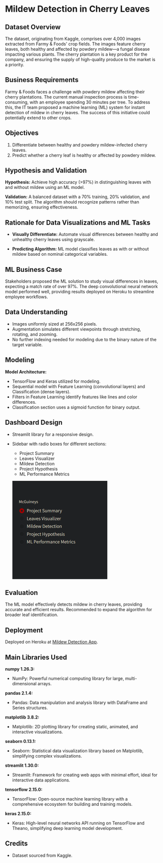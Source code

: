 # Mildew Detection in Cherry Leaves

## Dataset Overview

The dataset, originating from Kaggle, comprises over 4,000 images extracted from Farmy & Foods' crop fields. The images feature cherry leaves, both healthy and affected by powdery mildew—a fungal disease impacting various plants. The cherry plantation is a key product for the company, and ensuring the supply of high-quality produce to the market is a priority.

## Business Requirements

Farmy & Foods faces a challenge with powdery mildew affecting their cherry plantations. The current manual inspection process is time-consuming, with an employee spending 30 minutes per tree. To address this, the IT team proposed a machine learning (ML) system for instant detection of mildew in cherry leaves. The success of this initiative could potentially extend to other crops.

## Objectives

1. Differentiate between healthy and powdery mildew-infected cherry leaves.
2. Predict whether a cherry leaf is healthy or affected by powdery mildew.

## Hypothesis and Validation

**Hypothesis:** Achieve high accuracy (>97%) in distinguishing leaves with and without mildew using an ML model.

**Validation:** A balanced dataset with a 70% training, 20% validation, and 10% test split. The algorithm should recognize patterns rather than memorizing, ensuring effectiveness.

## Rationale for Data Visualizations and ML Tasks

- **Visually Differentiate:** Automate visual differences between healthy and unhealthy cherry leaves using grayscale.
  
- **Predicting Algorithm:** ML model classifies leaves as with or without mildew based on nominal categorical variables.

## ML Business Case

Stakeholders proposed the ML solution to study visual differences in leaves, expecting a match rate of over 97%. The deep convolutional neural network model performed well, providing results deployed on Heroku to streamline employee workflows.

## Data Understanding

- Images uniformly sized at 256x256 pixels.
- Augmentation simulates different viewpoints through stretching, rotating, and zooming.
- No further indexing needed for modeling due to the binary nature of the target variable.

## Modeling

**Model Architecture:**
- TensorFlow and Keras utilized for modeling.
- Sequential model with Feature Learning (convolutional layers) and Classification (dense layers).
- Filters in Feature Learning identify features like lines and color differences.
- Classification section uses a sigmoid function for binary output.

## Dashboard Design

- Streamlit library for a responsive design.
- Sidebar with radio boxes for different sections:
  - Project Summary
  - Leaves Visualizer
  - Mildew Detection
  - Project Hypothesis
  - ML Performance Metrics

   ![Sidebar](docs/images/image.png)

## Evaluation

The ML model effectively detects mildew in cherry leaves, providing accurate and efficient results. Recommended to expand the algorithm for broader leaf identification.

## Deployment

Deployed on Heroku at [Mildew Detection App](https://cherry-leaf-mildew-detector-p5-4f29d32136d8.herokuapp.com/).

## Main Libraries Used

 **numpy 1.26.3:**
   - NumPy: Powerful numerical computing library for large, multi-dimensional arrays.

 **pandas 2.1.4:**
   - Pandas: Data manipulation and analysis library with DataFrame and Series structures.

 **matplotlib 3.8.2:**
   - Matplotlib: 2D plotting library for creating static, animated, and interactive visualizations.

 **seaborn 0.13.1:**
   - Seaborn: Statistical data visualization library based on Matplotlib, simplifying complex visualizations.

 **streamlit 1.30.0:**
   - Streamlit: Framework for creating web apps with minimal effort, ideal for interactive data applications.

 **tensorflow 2.15.0:**
   - TensorFlow: Open-source machine learning library with a comprehensive ecosystem for building and training models.

 **keras 2.15.0:**
   - Keras: High-level neural networks API running on TensorFlow and Theano, simplifying deep learning model development.

## Credits

- Dataset sourced from Kaggle.